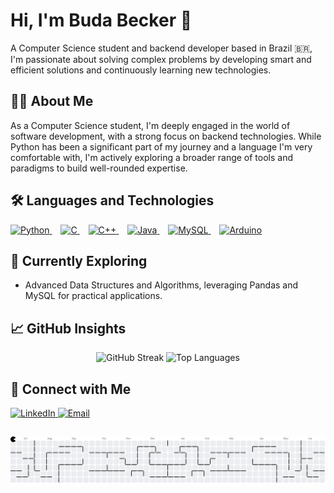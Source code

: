 # Hi, I'm Buda Becker 👋

<p align="left">
  A Computer Science student and backend developer based in Brazil 🇧🇷, I'm passionate about solving complex problems by developing smart and efficient solutions and continuously learning new technologies.
</p>

## 👨‍💻 About Me

As a Computer Science student, I'm deeply engaged in the world of software development, with a strong focus on backend technologies. While Python has been a significant part of my journey and a language I'm very comfortable with, I'm actively exploring a broader range of tools and paradigms to build well-rounded expertise.

## 🛠️ Languages and Technologies

<p align="left">
  <a href="https://www.python.org" target="_blank" rel="noreferrer">
    <img src="https://skillicons.dev/icons?i=py" height="40" alt="Python" />
  </a>
  <img width="10" />
  <a href="https://www.cprogramming.com/" target="_blank" rel="noreferrer">
    <img src="https://skillicons.dev/icons?i=c" height="40" alt="C" />
  </a>
  <img width="10" />
  <a href="https://www.w3schools.com/cpp/" target="_blank" rel="noreferrer">
    <img src="https://skillicons.dev/icons?i=cpp" height="40" alt="C++" />
  </a>
  <img width="10" />
  <a href="https://www.java.com" target="_blank" rel="noreferrer">
    <img src="https://skillicons.dev/icons?i=java" height="40" alt="Java" />
  </a>
  <img width="10" />
  <a href="https://www.mysql.com/" target="_blank" rel="noreferrer">
    <img src="https://skillicons.dev/icons?i=mysql" height="40" alt="MySQL" />
  </a>
  <img width="10" />
  <a href="https://www.arduino.cc/" target="_blank" rel="noreferrer">
    <img src="https://skillicons.dev/icons?i=arduino" height="40" alt="Arduino" />
  </a>
</p>

## 🔭 Currently Exploring

* Advanced Data Structures and Algorithms, leveraging Pandas and MySQL for practical applications.

## 📈 GitHub Insights

<p align="center">
  <img src="https://streak-stats.demolab.com?user=BudaBecker&locale=en&mode=daily&theme=discord_old_blurple&hide_border=false&border_radius=5" height="140" alt="GitHub Streak" />
  <img src="https://github-readme-stats.vercel.app/api/top-langs?username=BudaBecker&locale=en&hide_title=false&layout=compact&card_width=300&langs_count=5&theme=discord_old_blurple&hide_border=false" height="140" alt="Top Languages" />
</p>

## 🔗 Connect with Me

<p align="left">
  <a href="https://www.linkedin.com/in/gabriel-becker-cidral/" target="_blank" rel="noreferrer">
    <img src="https://img.shields.io/badge/LinkedIn-%230077B5.svg?style=for-the-badge&logo=linkedin&logoColor=white" alt="LinkedIn" />
  </a>
  <a href="mailto:gabriel.becker@sempreceub.com" target="_blank" rel="noreferrer">
    <img src="https://img.shields.io/static/v1?message=Email&logo=gmail&label=&color=D14836&logoColor=white&labelColor=&style=for-the-badge" height="27" alt="Email" />
  </a>
</p>

##

<p align="center">
  <picture>
    <source media="(prefers-color-scheme: dark)" srcset="https://raw.githubusercontent.com/BudaBecker/BudaBecker/output/pacman-contribution-graph-dark.svg">
    <source media="(prefers-color-scheme: light)" srcset="https://raw.githubusercontent.com/BudaBecker/BudaBecker/output/pacman-contribution-graph.svg">
    <img alt="Pacman Contribution Graph" src="https://raw.githubusercontent.com/BudaBecker/BudaBecker/output/pacman-contribution-graph.svg">
  </picture>
</p>

